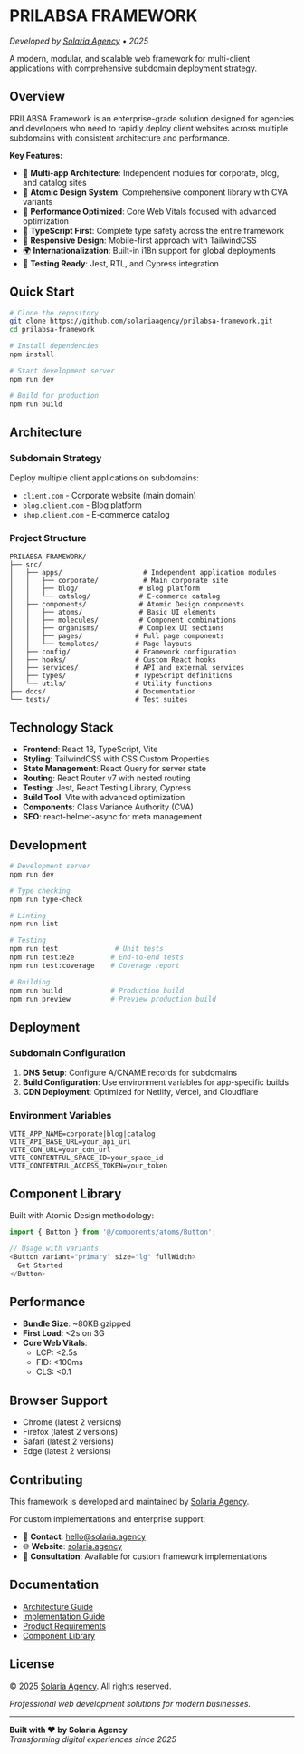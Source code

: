 # PRILABSA FRAMEWORK

*Developed by [Solaria Agency](https://solaria.agency) • 2025*

A modern, modular, and scalable web framework for multi-client applications with comprehensive subdomain deployment strategy.

## Overview

PRILABSA Framework is an enterprise-grade solution designed for agencies and developers who need to rapidly deploy client websites across multiple subdomains with consistent architecture and performance.

**Key Features:**
- 🏢 **Multi-app Architecture**: Independent modules for corporate, blog, and catalog sites
- 🎨 **Atomic Design System**: Comprehensive component library with CVA variants
- 🚀 **Performance Optimized**: Core Web Vitals focused with advanced optimization
- 🔧 **TypeScript First**: Complete type safety across the entire framework
- 📱 **Responsive Design**: Mobile-first approach with TailwindCSS
- 🌍 **Internationalization**: Built-in i18n support for global deployments
- 🧪 **Testing Ready**: Jest, RTL, and Cypress integration

## Quick Start

```bash
# Clone the repository
git clone https://github.com/solariaagency/prilabsa-framework.git
cd prilabsa-framework

# Install dependencies
npm install

# Start development server
npm run dev

# Build for production
npm run build
```

## Architecture

### Subdomain Strategy

Deploy multiple client applications on subdomains:
- `client.com` - Corporate website (main domain)
- `blog.client.com` - Blog platform
- `shop.client.com` - E-commerce catalog

### Project Structure

```
PRILABSA-FRAMEWORK/
├── src/
│   ├── apps/                    # Independent application modules
│   │   ├── corporate/           # Main corporate site
│   │   ├── blog/               # Blog platform
│   │   └── catalog/            # E-commerce catalog
│   ├── components/             # Atomic Design components
│   │   ├── atoms/              # Basic UI elements
│   │   ├── molecules/          # Component combinations
│   │   ├── organisms/          # Complex UI sections
│   │   ├── pages/             # Full page components
│   │   └── templates/         # Page layouts
│   ├── config/                # Framework configuration
│   ├── hooks/                 # Custom React hooks
│   ├── services/              # API and external services
│   ├── types/                 # TypeScript definitions
│   └── utils/                 # Utility functions
├── docs/                      # Documentation
└── tests/                     # Test suites
```

## Technology Stack

- **Frontend**: React 18, TypeScript, Vite
- **Styling**: TailwindCSS with CSS Custom Properties
- **State Management**: React Query for server state
- **Routing**: React Router v7 with nested routing
- **Testing**: Jest, React Testing Library, Cypress
- **Build Tool**: Vite with advanced optimization
- **Components**: Class Variance Authority (CVA)
- **SEO**: react-helmet-async for meta management

## Development

```bash
# Development server
npm run dev

# Type checking
npm run type-check

# Linting
npm run lint

# Testing
npm run test              # Unit tests
npm run test:e2e         # End-to-end tests
npm run test:coverage    # Coverage report

# Building
npm run build            # Production build
npm run preview          # Preview production build
```

## Deployment

### Subdomain Configuration

1. **DNS Setup**: Configure A/CNAME records for subdomains
2. **Build Configuration**: Use environment variables for app-specific builds
3. **CDN Deployment**: Optimized for Netlify, Vercel, and Cloudflare

### Environment Variables

```env
VITE_APP_NAME=corporate|blog|catalog
VITE_API_BASE_URL=your_api_url
VITE_CDN_URL=your_cdn_url
VITE_CONTENTFUL_SPACE_ID=your_space_id
VITE_CONTENTFUL_ACCESS_TOKEN=your_token
```

## Component Library

Built with Atomic Design methodology:

```typescript
import { Button } from '@/components/atoms/Button';

// Usage with variants
<Button variant="primary" size="lg" fullWidth>
  Get Started
</Button>
```

## Performance

- **Bundle Size**: ~80KB gzipped
- **First Load**: <2s on 3G
- **Core Web Vitals**: 
  - LCP: <2.5s
  - FID: <100ms
  - CLS: <0.1

## Browser Support

- Chrome (latest 2 versions)
- Firefox (latest 2 versions)
- Safari (latest 2 versions)
- Edge (latest 2 versions)

## Contributing

This framework is developed and maintained by [Solaria Agency](https://solaria.agency).

For custom implementations and enterprise support:
- 📧 **Contact**: hello@solaria.agency
- 🌐 **Website**: [solaria.agency](https://solaria.agency)
- 📱 **Consultation**: Available for custom framework implementations

## Documentation

- [Architecture Guide](./docs/ARCHITECTURE.md)
- [Implementation Guide](./docs/IMPLEMENTATION.md)
- [Product Requirements](./docs/PRD.md)
- [Component Library](./docs/COMPONENTS.md)

## License

© 2025 [Solaria Agency](https://solaria.agency). All rights reserved.

*Professional web development solutions for modern businesses.*

---

**Built with ❤️ by Solaria Agency**  
*Transforming digital experiences since 2025*
